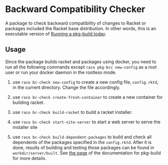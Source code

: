 # Backward Compatibility Checker

A package to check backward compatibility of changes to Racket or packages
included the Racket base distribution. In other words, this is an executable version of
[Running a pkg-build
today](https://blog.racket-lang.org/2020/03/running-pkg-build-today.html).

## Usage

Since the package builds racket and packages using docker, you need to
run all the following commands except `raco pkg-bcc new-config` as a root user or
run your docker daemon in the rootless mode.

1. use `raco bc-check new-config` to create a new config file, `config.rktd`, in
the current directory. Change the file accordingly.

2. use `raco bc-check create-fresh-container` to create a new container for building racket.

3. use `raco bc-check build-racket` to build a racket installer.

4. use `raco bc-check start-site-server` to start a web server to serve the installer site

5. use `raco bc-check build-dependent-packages` to build and check all dependents of
the packages specified in the `config.rktd`. After it is done, results of building and testing
those packages can be found in `workdir/server/built`. See [the
page](https://docs.racket-lang.org/pkg-build/work-dir.html) of the
documentation for pkg-build for more details.
